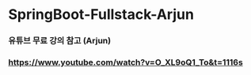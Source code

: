 # SpringBoot-Fullstack-Arjun

### 유튜브 무료 강의 참고 (Arjun)
### https://www.youtube.com/watch?v=O_XL9oQ1_To&t=1116s
